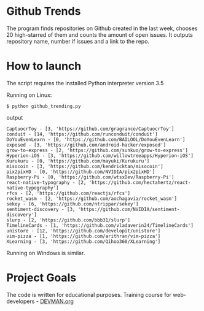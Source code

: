 # Github Trends

The program finds repositories on Github created in the last week, chooses 20 high-starred of them and counts the amount of open issues. 
It outputs repository name, number if issues and a link to the repo.

# How to launch

The script requires the installed Python interpreter version 3.5

Running on Linux:
```
$ python github_trending.py
```

output
```
CaptuocrToy - [3, 'https://github.com/gragrance/CaptuocrToy']
conduit - [14, 'https://github.com/runconduit/conduit']
DoYouEvenLearn - [0, 'https://github.com/BAILOOL/DoYouEvenLearn']
exposed - [3, 'https://github.com/android-hacker/exposed']
grow-to-express - [2, 'https://github.com/sunkuo/grow-to-express']
Hyperion-iOS - [3, 'https://github.com/willowtreeapps/Hyperion-iOS']
Kurukuru - [0, 'https://github.com/mayuki/Kurukuru']
misocoin - [3, 'https://github.com/kendricktan/misocoin']
pix2pixHD - [0, 'https://github.com/NVIDIA/pix2pixHD']
Raspberry-Pi - [0, 'https://github.com/wtsxDev/Raspberry-Pi']
react-native-typography - [2, 'https://github.com/hectahertz/react-native-typography']
rfcs - [2, 'https://github.com/reactjs/rfcs']
rocket_wasm - [2, 'https://github.com/aochagavia/rocket_wasm']
sekey - [6, 'https://github.com/ntrippar/sekey']
sentiment-discovery - [3, 'https://github.com/NVIDIA/sentiment-discovery']
slurp - [2, 'https://github.com/bbb31/slurp']
TimelineCards - [1, 'https://github.com/vladaverin24/TimelineCards']
unistore - [12, 'https://github.com/developit/unistore']
vim-pizza - [1, 'https://github.com/arithran/vim-pizza']
XLearning - [3, 'https://github.com/Qihoo360/XLearning']
```
Running on Windows is similar.


# Project Goals

The code is written for educational purposes. Training course for web-developers - [DEVMAN.org](https://devman.org)

